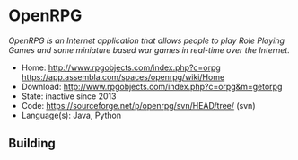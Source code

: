 # OpenRPG

_OpenRPG is an Internet application that allows people to play Role Playing Games and some miniature based war games in real-time over the Internet._

- Home: http://www.rpgobjects.com/index.php?c=orpg https://app.assembla.com/spaces/openrpg/wiki/Home
- Download: http://www.rpgobjects.com/index.php?c=orpg&m=getorpg
- State: inactive since 2013
- Code: https://sourceforge.net/p/openrpg/svn/HEAD/tree/ (svn)
- Language(s): Java, Python

## Building

